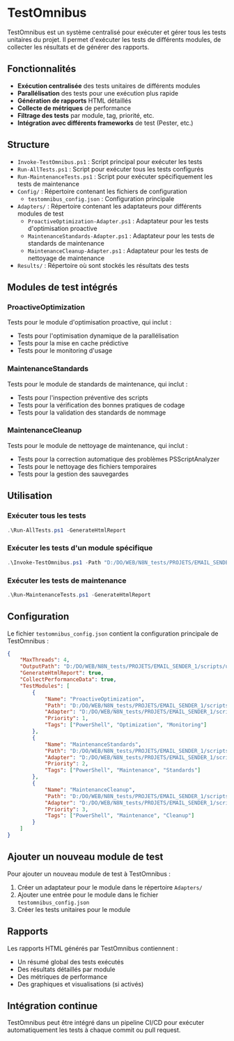 # TestOmnibus

TestOmnibus est un système centralisé pour exécuter et gérer tous les tests unitaires du projet. Il permet d'exécuter les tests de différents modules, de collecter les résultats et de générer des rapports.

## Fonctionnalités

- **Exécution centralisée** des tests unitaires de différents modules
- **Parallélisation** des tests pour une exécution plus rapide
- **Génération de rapports** HTML détaillés
- **Collecte de métriques** de performance
- **Filtrage des tests** par module, tag, priorité, etc.
- **Intégration avec différents frameworks** de test (Pester, etc.)

## Structure

- `Invoke-TestOmnibus.ps1` : Script principal pour exécuter les tests
- `Run-AllTests.ps1` : Script pour exécuter tous les tests configurés
- `Run-MaintenanceTests.ps1` : Script pour exécuter spécifiquement les tests de maintenance
- `Config/` : Répertoire contenant les fichiers de configuration
  - `testomnibus_config.json` : Configuration principale
- `Adapters/` : Répertoire contenant les adaptateurs pour différents modules de test
  - `ProactiveOptimization-Adapter.ps1` : Adaptateur pour les tests d'optimisation proactive
  - `MaintenanceStandards-Adapter.ps1` : Adaptateur pour les tests de standards de maintenance
  - `MaintenanceCleanup-Adapter.ps1` : Adaptateur pour les tests de nettoyage de maintenance
- `Results/` : Répertoire où sont stockés les résultats des tests

## Modules de test intégrés

### ProactiveOptimization

Tests pour le module d'optimisation proactive, qui inclut :
- Tests pour l'optimisation dynamique de la parallélisation
- Tests pour la mise en cache prédictive
- Tests pour le monitoring d'usage

### MaintenanceStandards

Tests pour le module de standards de maintenance, qui inclut :
- Tests pour l'inspection préventive des scripts
- Tests pour la vérification des bonnes pratiques de codage
- Tests pour la validation des standards de nommage

### MaintenanceCleanup

Tests pour le module de nettoyage de maintenance, qui inclut :
- Tests pour la correction automatique des problèmes PSScriptAnalyzer
- Tests pour le nettoyage des fichiers temporaires
- Tests pour la gestion des sauvegardes

## Utilisation

### Exécuter tous les tests

```powershell
.\Run-AllTests.ps1 -GenerateHtmlReport
```

### Exécuter les tests d'un module spécifique

```powershell
.\Invoke-TestOmnibus.ps1 -Path "D:/DO/WEB/N8N_tests/PROJETS/EMAIL_SENDER_1/scripts/utils/ProactiveOptimization/tests"
```

### Exécuter les tests de maintenance

```powershell
.\Run-MaintenanceTests.ps1 -GenerateHtmlReport
```

## Configuration

Le fichier `testomnibus_config.json` contient la configuration principale de TestOmnibus :

```json
{
    "MaxThreads": 4,
    "OutputPath": "D:/DO/WEB/N8N_tests/PROJETS/EMAIL_SENDER_1/scripts/utils/TestOmnibus/Results",
    "GenerateHtmlReport": true,
    "CollectPerformanceData": true,
    "TestModules": [
        {
            "Name": "ProactiveOptimization",
            "Path": "D:/DO/WEB/N8N_tests/PROJETS/EMAIL_SENDER_1/scripts/utils/ProactiveOptimization/tests",
            "Adapter": "D:/DO/WEB/N8N_tests/PROJETS/EMAIL_SENDER_1/scripts/utils/TestOmnibus/Adapters/ProactiveOptimization-Adapter.ps1",
            "Priority": 1,
            "Tags": ["PowerShell", "Optimization", "Monitoring"]
        },
        {
            "Name": "MaintenanceStandards",
            "Path": "D:/DO/WEB/N8N_tests/PROJETS/EMAIL_SENDER_1/scripts/maintenance/standards/tests",
            "Adapter": "D:/DO/WEB/N8N_tests/PROJETS/EMAIL_SENDER_1/scripts/utils/TestOmnibus/Adapters/MaintenanceStandards-Adapter.ps1",
            "Priority": 2,
            "Tags": ["PowerShell", "Maintenance", "Standards"]
        },
        {
            "Name": "MaintenanceCleanup",
            "Path": "D:/DO/WEB/N8N_tests/PROJETS/EMAIL_SENDER_1/scripts/maintenance/cleanup/tests",
            "Adapter": "D:/DO/WEB/N8N_tests/PROJETS/EMAIL_SENDER_1/scripts/utils/TestOmnibus/Adapters/MaintenanceCleanup-Adapter.ps1",
            "Priority": 3,
            "Tags": ["PowerShell", "Maintenance", "Cleanup"]
        }
    ]
}
```

## Ajouter un nouveau module de test

Pour ajouter un nouveau module de test à TestOmnibus :

1. Créer un adaptateur pour le module dans le répertoire `Adapters/`
2. Ajouter une entrée pour le module dans le fichier `testomnibus_config.json`
3. Créer les tests unitaires pour le module

## Rapports

Les rapports HTML générés par TestOmnibus contiennent :

- Un résumé global des tests exécutés
- Des résultats détaillés par module
- Des métriques de performance
- Des graphiques et visualisations (si activés)

## Intégration continue

TestOmnibus peut être intégré dans un pipeline CI/CD pour exécuter automatiquement les tests à chaque commit ou pull request.
